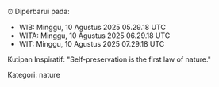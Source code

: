 ⏰ Diperbarui pada:
- WIB: Minggu, 10 Agustus 2025 05.29.18 UTC
- WITA: Minggu, 10 Agustus 2025 06.29.18 UTC
- WIT: Minggu, 10 Agustus 2025 07.29.18 UTC

Kutipan Inspiratif:
"Self-preservation is the first law of nature."


Kategori: nature

